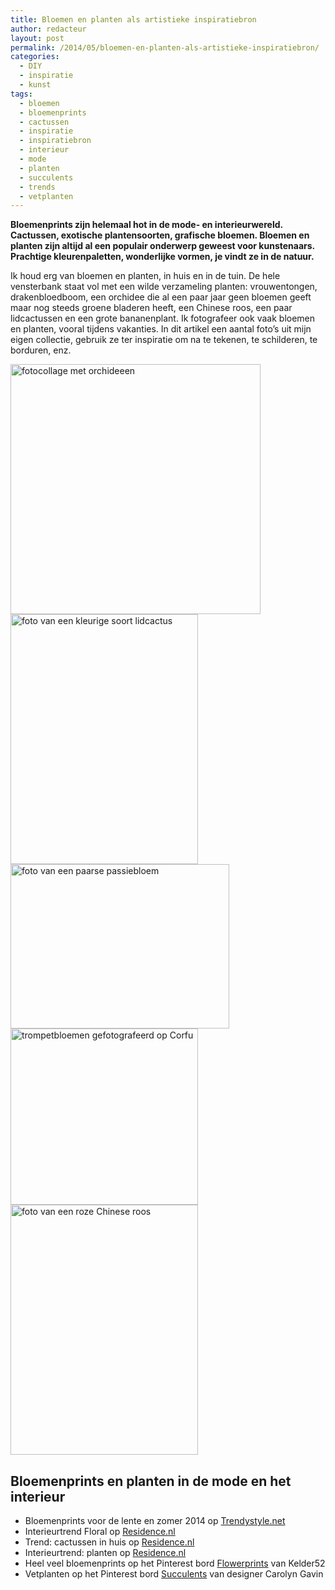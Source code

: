 ```yaml
---
title: Bloemen en planten als artistieke inspiratiebron
author: redacteur
layout: post
permalink: /2014/05/bloemen-en-planten-als-artistieke-inspiratiebron/
categories:
  - DIY
  - inspiratie
  - kunst
tags:
  - bloemen
  - bloemenprints
  - cactussen
  - inspiratie
  - inspiratiebron
  - interieur
  - mode
  - planten
  - succulents
  - trends
  - vetplanten
---
```

**Bloemenprints zijn helemaal hot in de mode- en interieurwereld. Cactussen, exotische plantensoorten, grafische bloemen. Bloemen en planten zijn altijd al een populair onderwerp geweest voor kunstenaars. Prachtige kleurenpaletten, wonderlijke vormen, je vindt ze in de natuur.**

Ik houd erg van bloemen en planten, in huis en in de tuin. De hele vensterbank staat vol met een wilde verzameling planten: vrouwentongen, drakenbloedboom, een orchidee die al een paar jaar geen bloemen geeft maar nog steeds groene bladeren heeft, een Chinese roos, een paar lidcactussen en een grote bananenplant. Ik fotografeer ook vaak bloemen en planten, vooral tijdens vakanties. In dit artikel een aantal foto&#8217;s uit mijn eigen collectie, gebruik ze ter inspiratie om na te tekenen, te schilderen, te borduren, enz.

<img class="aligncenter wp-image-6537 size-full" title="fotocollage met orchideeen" src="/wordpress/wp-content/uploads/2014/05/orchideeen_collage.jpg" alt="fotocollage met orchideeen" width="400" height="400" />

<img class="aligncenter wp-image-6539 size-full" title="foto van een kleurige soort lidcactus" src="/wordpress/wp-content/uploads/2014/05/lidcactus.jpg" alt="foto van een kleurige soort lidcactus" width="300" height="400" />

<img class="aligncenter wp-image-6540 size-full" title="foto van een paarse passiebloem" src="/wordpress/wp-content/uploads/2014/05/passiebloem.jpg" alt="foto van een paarse passiebloem" width="350" height="263" />

<img class="aligncenter wp-image-6541 size-full" title="trompetbloemen gefotografeerd op Corfu" src="/wordpress/wp-content/uploads/2014/05/rode_bloemen_corfu.jpg" alt="trompetbloemen gefotografeerd op Corfu" width="300" height="282" />

<img class="aligncenter wp-image-6542 size-full" title="foto van een roze Chinese roos" src="/wordpress/wp-content/uploads/2014/05/chinese_roos.jpg" alt="foto van een roze Chinese roos" width="300" height="400" />

## Bloemenprints en planten in de mode en het interieur

  * Bloemenprints voor de lente en zomer 2014 op <a title="Bloemenprints voor de lente en zomer 2014" href="http://www.trendystyle.net/fashion/trends/lente-zomer-2014/bloemenprints/" target="_blank">Trendystyle.net</a>
  * Interieurtrend Floral op <a title="interieurtrend Floral" href="http://www.residence.nl/interieurtrends/41263-interieurtrend-floral/" target="_blank">Residence.nl</a>
  * Trend: cactussen in huis op <a title="trend: cactussen in huis" href="http://www.residence.nl/interieurtrends/41176-trend-cactussen-in-huis/" target="_blank">Residence.nl</a>
  * Interieurtrend: planten op <a title="interieurtrend planten" href="http://www.residence.nl/interieur/interieurtrends/41478-interieurtrend-planten/" target="_blank">Residence.nl</a>
  * Heel veel bloemenprints op het Pinterest bord <a title="veel inspiratie op dit Pinterest bord vol bloemenprints" href="http://www.pinterest.com/Kelder52/flowerprints/" target="_blank">Flowerprints</a> van Kelder52
  * Vetplanten op het Pinterest bord <a title="Pinterest bord Succulents van designer Carolyn Gavin" href="http://www.pinterest.com/carolyn_gavin/succulents/" target="_blank">Succulents</a> van designer Carolyn Gavin
